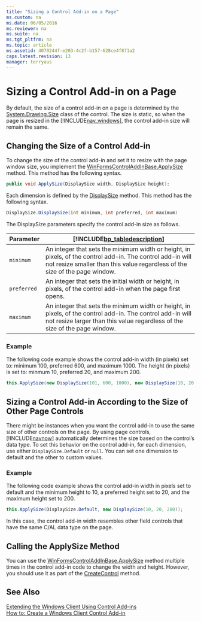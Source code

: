 ```yaml
---
title: "Sizing a Control Add-in on a Page"
ms.custom: na
ms.date: 06/05/2016
ms.reviewer: na
ms.suite: na
ms.tgt_pltfrm: na
ms.topic: article
ms.assetid: 4070244f-e203-4c2f-b157-628ce4f871a2
caps.latest.revision: 13
manager: terryaus
---
```

# Sizing a Control Add-in on a Page
By default, the size of a control add\-in on a page is determined by the [System.Drawing.Size](assetId:///T:System.Drawing.Size) class of the control. The size is static, so when the page is resized in the [!INCLUDE[nav_windows](includes/nav_windows_md.md)], the control add\-in size will remain the same.  
  
## Changing the Size of a Control Add\-in  
 To change the size of the control add\-in and set it to resize with the page window size, you implement the [WinFormsControlAddInBase.ApplySize](assetId:///M:Microsoft.Dynamics.Framework.UI.Extensibility.WinForms.WinFormsControlAddInBase.ApplySize(Microsoft.Dynamics.Framework.UI.Extensibility.WinForms.DisplaySize,Microsoft.Dynamics.Framework.UI.Extensibility.WinForms.DisplaySize)) method. This method has the following syntax.  
  
```c#  
public void ApplySize(DisplaySize width, DisplaySize height);  
```  
  
 Each dimension is defined by the [DisplaySize](assetId:///T:Microsoft.Dynamics.Framework.UI.Extensibility.WinForms.DisplaySize) method. This method has the following syntax.  
  
```c#  
DisplaySize.DisplaySize(int minimum, int preferred, int maximum)  
```  
  
 The DisplaySize parameters specify the control add\-in size as follows.  
  
|Parameter|[!INCLUDE[bp_tabledescription](includes/bp_tabledescription_md.md)]|  
|---------------|---------------------------------------|  
|`minimum`|An integer that sets the minimum width or height, in pixels, of the control add\-in. The control add\-in will not resize smaller than this value regardless of the size of the page window.|  
|`preferred`|An integer that sets the initial width or height, in pixels, of the control add\-in when the page first opens.|  
|`maximum`|An integer that sets the minimum width or height, in pixels, of the control add\-in. The control add\-in will not resize larger than this value regardless of the size of the page window.|  
  
### Example  
 The following code example shows the control add\-in width \(in pixels\) set to: minimum 100, preferred 600, and maximum 1000. The height \(in pixels\) is set to: minmum 10, preferred 20, and maximum 200.  
  
```c#  
this.ApplySize(new DisplaySize(101, 600, 1000), new DisplaySize(10, 20, 200));  
```  
  
## Sizing a Control Add\-in According to the Size of Other Page Controls  
 There might be instances when you want the control add\-in to use the same size of other controls on the page. By using page controls, [!INCLUDE[navnow](includes/navnow_md.md)] automatically determines the size based on the control’s data type. To set this behavior on the control add\-in, for each dimension, use either `DisplaySize.Default` or `null`. You can set one dimension to default and the other to custom values.  
  
### Example  
 The following code example shows the control add\-in width in pixels set to default and the minimum height to 10, a preferred height set to 20, and the maximum height set to 200.  
  
```c#  
this.ApplySize(DisplaySize.Default, new DisplaySize(10, 20, 200));  
```  
  
 In this case, the control add\-in width resembles other field controls that have the same C\/AL data type on the page.  
  
## Calling the ApplySize Method  
 You can use the [WinFormsControlAddInBase.ApplySize](assetId:///M:Microsoft.Dynamics.Framework.UI.Extensibility.WinForms.WinFormsControlAddInBase.ApplySize(Microsoft.Dynamics.Framework.UI.Extensibility.WinForms.DisplaySize,Microsoft.Dynamics.Framework.UI.Extensibility.WinForms.DisplaySize)) method multiple times in the control add\-in code to change the width and height. However, you should use it as part of the [CreateControl](assetId:///M:Microsoft.Dynamics.Framework.UI.Extensibility.WinForms.WinFormsControlAddInBase.CreateControl) method.  
  
## See Also  
 [Extending the Windows Client Using Control Add\-ins](Extending-the-Windows-Client-Using-Control-Add-ins.md)   
 [How to: Create a Windows Client Control Add\-in](../Topic/How%20to:%20Create%20a%20Windows%20Client%20Control%20Add-in.md)